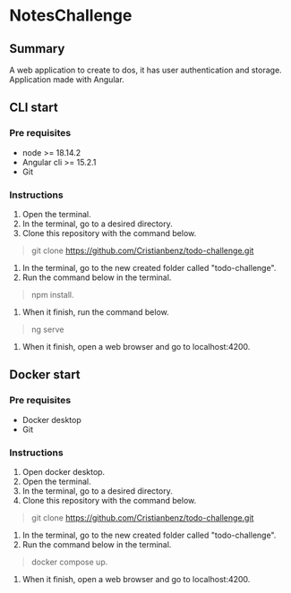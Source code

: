 # NotesChallenge

## Summary
 
 A web application to create to dos, it has user authentication and storage. Application made with Angular.

## CLI start

### Pre requisites

- node >= 18.14.2
- Angular cli >= 15.2.1
- Git

### Instructions

1. Open the terminal.
1. In the terminal, go to a desired directory.
1. Clone this repository with the command below.
> git clone https://github.com/Cristianbenz/todo-challenge.git
1. In the terminal, go to the new created folder called "todo-challenge".
1. Run the command below in the terminal.
 > npm install.
1. When it finish, run the command below.
 > ng serve
1. When it finish, open a web browser and go to localhost:4200.

## Docker start

### Pre requisites

- Docker desktop
- Git

### Instructions

1. Open docker desktop.
1. Open the terminal.
1. In the terminal, go to a desired directory.
1. Clone this repository with the command below.
> git clone https://github.com/Cristianbenz/todo-challenge.git
1. In the terminal, go to the new created folder called "todo-challenge".
1. Run the command below in the terminal.
 > docker compose up.
1. When it finish, open a web browser and go to localhost:4200.
